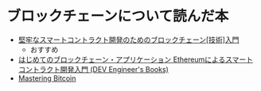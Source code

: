 # ブロックチェーンについて読んだ本

* [堅牢なスマートコントラクト開発のためのブロックチェーン[技術]入門](https://bookworm.improve-future.com/book/10019)
    * おすすめ
* [はじめてのブロックチェーン・アプリケーション Ethereumによるスマートコントラクト開発入門 (DEV Engineer's Books)](https://bookworm.improve-future.com/book/10021)
* [Mastering Bitcoin](https://bookworm.improve-future.com/book/16968)
